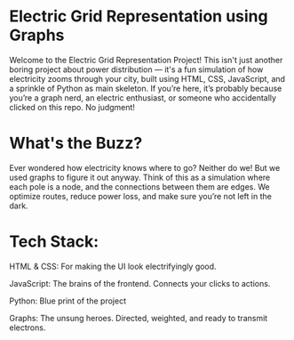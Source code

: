 # Electric Grid Representation using Graphs

Welcome to the Electric Grid Representation Project! This isn't just another boring project about power distribution — it's a fun simulation of how electricity zooms through your city, built using HTML, CSS, JavaScript, and a sprinkle of Python as main skeleton. If you’re here, it’s probably because you’re a graph nerd, an electric enthusiast, or someone who accidentally clicked on this repo. No judgment!

# What's the Buzz? 

Ever wondered how electricity knows where to go? Neither do we! But we used graphs to figure it out anyway. Think of this as a simulation where each pole is a node, and the connections between them are edges. We optimize routes, reduce power loss, and make sure you’re not left in the dark.

# Tech Stack:

HTML & CSS: For making the UI look electrifyingly good.

JavaScript: The brains of the frontend. Connects your clicks to actions.

Python: Blue print of the project

Graphs: The unsung heroes. Directed, weighted, and ready to transmit electrons.

